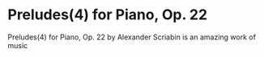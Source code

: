 # Preludes(4) for Piano, Op. 22

Preludes(4) for Piano, Op. 22 by Alexander Scriabin is an amazing work of
music

